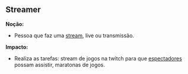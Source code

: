 ## Streamer

**Noção:** 
* Pessoa que faz uma [stream](https://github.com/gabrielziegler3/Requisitos-2018-1/wiki/Streamar), live ou transmissão.

**Impacto:**
* 	Realiza as tarefas: stream de jogos na twitch para que [espectadores](https://github.com/gabrielziegler3/Requisitos-2018-1/wiki/Viewer) possam assistir, maratonas de jogos.